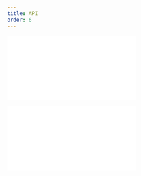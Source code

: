 ```yaml
---
title: API
order: 6
---
```


<embed src="@/docs/common/custom/customSvgIcons.zh.md"></embed>

<embed src="@/docs/common/custom/headerActionIcons.zh.md"></embed>
